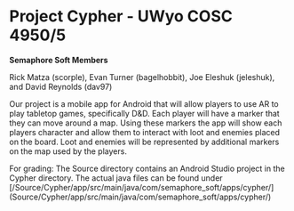 Project Cypher - UWyo COSC 4950/5
=========================================
**Semaphore Soft Members**

Rick Matza (scorple), Evan Turner (bagelhobbit), Joe Eleshuk (jeleshuk), and David Reynolds (dav97)

Our project is a mobile app for Android that will allow players to use AR to play tabletop games, 
specifically D&D. Each player will have a marker that they can move around a map. 
Using these markers the app will show each players character and allow them to interact with loot and enemies
placed on the board. Loot and enemies will be represented by additional markers on the map used by the players.

For grading: The Source directory contains an Android Studio project in the Cypher directory. 
The actual java files can be found under [/Source/Cypher/app/src/main/java/com/semaphore_soft/apps/cypher/] (Source/Cypher/app/src/main/java/com/semaphore_soft/apps/cypher/)
